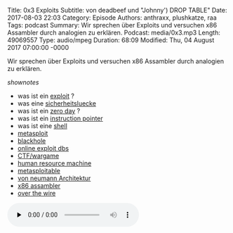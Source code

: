 Title: 0x3 Exploits
Subtitle: von deadbeef und "Johnny') DROP TABLE"
Date: 2017-08-03 22:03
Category: Episode
Authors: anthraxx, plushkatze, raa 
Tags: podcast
Summary: Wir sprechen über Exploits und versuchen x86 Assambler durch analogien zu erklären. 
Podcast: media/0x3.mp3
Length: 49069557
Type: audio/mpeg
Duration: 68:09
Modified: Thu, 04 August 2017 07:00:00 -0000

Wir sprechen über Exploits und versuchen x86 Assambler durch analogien zu erklären. 

*shownotes*

* was ist ein [exploit](https://de.wikipedia.org/wiki/Exploit) ?
* was eine [sicherheitsluecke](https://de.wikipedia.org/wiki/Sicherheitsl%C3%BCcke_(Software))
* was ist ein [zero day](https://de.wikipedia.org/wiki/Exploit#Zero-Day-Exploit) ?
* was ist ein [instruction pointer](https://de.wikipedia.org/wiki/Befehlsz%C3%A4hler) 
* was ist eine [shell](https://de.wikipedia.org/wiki/Shell_(Betriebssystem))
* [metasploit](https://www.rapid7.com/products/metasploit/download/editions/)
* [blackhole](https://en.wikipedia.org/wiki/Blackhole_exploit_kit)
* [online exploit dbs](https://www.exploit-db.com/)
* [CTF/wargame](https://en.wikipedia.org/wiki/Wargame_(hacking))
* [human resource machine](https://tomorrowcorporation.com/humanresourcemachine)
* [metasploitable](http://sourceforge.net/projects/metasploitable/files/Metasploitable2/)
* [von neumann Architektur](https://en.wikipedia.org/wiki/Von_Neumann_architecture)
* [x86 assambler](https://en.wikipedia.org/wiki/X86_assembly_language)
* [over the wire](http://overthewire.org/wargames/)

<audio preload="none" controls="enabled"><source type="audio/mp3" src="https://shw.rickmer.org/media/0x3.mp3"></audio>
